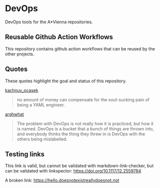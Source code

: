 # DevOps
DevOps tools for the A*Vienna repositories.

## Reusable Github Action Workflows

This repository contains github action workflows that can be reused by the other projects.

## Quotes

These quotes highlight the goal and status of this repository.

[kachnuv_ocasek](https://news.ycombinator.com/item?id=36354589)

>  no amount of money can compensate for the soul-sucking pain of being a YAML engineer.

[arghwhat](https://news.ycombinator.com/item?id=36354464)

> The problem with DevOps is not really how it is practiced, but how it is named. DevOps is a bucket that a bunch of things are thrown into, and everybody thinks the thing they threw in is DevOps with the others being mislabelled.

## Testing links

This link is valid, but cannot be validated with markdown-link-checker, but
can be validated with linkspector: https://doi.org/10.1117/12.2559784

A broken link: https://hello.doesnotexistreallydoesnot.not
